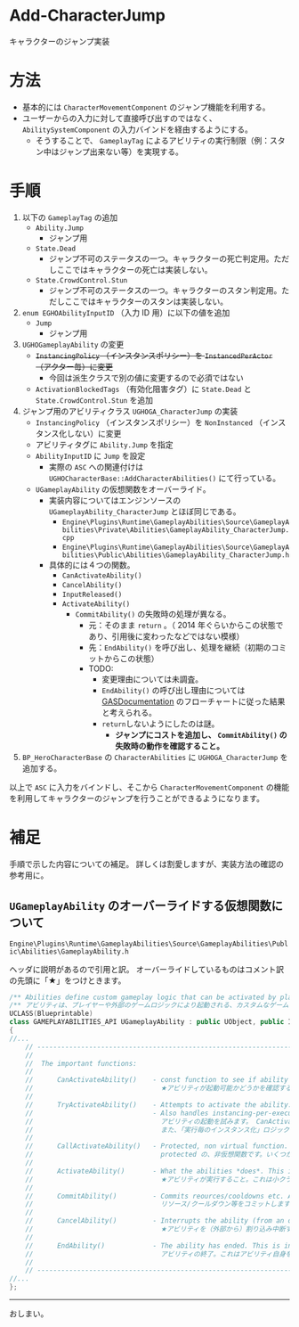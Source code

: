 # Add-CharacterJump
キャラクターのジャンプ実装

# 方法

* 基本的には `CharacterMovementComponent` のジャンプ機能を利用する。
* ユーザーからの入力に対して直接呼び出すのではなく、 `AbilitySystemComponent` の入力バインドを経由するようにする。
	* そうすることで、 `GameplayTag` によるアビリティの実行制限（例：スタン中はジャンプ出来ない等）を実現する。

# 手順

1. 以下の `GameplayTag` の追加
	* `Ability.Jump`
		* ジャンプ用
	* `State.Dead`
		* ジャンプ不可のステータスの一つ。キャラクターの死亡判定用。ただしここではキャラクターの死亡は実装しない。
	* `State.CrowdControl.Stun`
		* ジャンプ不可のステータスの一つ。キャラクターのスタン判定用。ただしここではキャラクターのスタンは実装しない。
1. `enum EGHOAbilityInputID` （入力 ID 用）に以下の値を追加
	* `Jump`
		* ジャンプ用
1. `UGHOGameplayAbility` の変更
	* ~~`InstancingPolicy` （インスタンスポリシー）を `InstancedPerActor` （アクター毎）に変更~~
		* 今回は派生クラスで別の値に変更するので必須ではない
	* `ActivationBlockedTags` （有効化阻害タグ）に `State.Dead` と `State.CrowdControl.Stun` を追加
1. ジャンプ用のアビリティクラス `UGHOGA_CharacterJump` の実装
	* `InstancingPolicy` （インスタンスポリシー）を `NonInstanced` （インスタンス化しない）に変更
	* アビリティタグに `Ability.Jump` を指定
	* `AbilityInputID` に `Jump` を設定
		* 実際の `ASC` への関連付けは `UGHOCharacterBase::AddCharacterAbilities()` にて行っている。
	 * `UGameplayAbility` の仮想関数をオーバーライド。
		* 実装内容についてはエンジンソースの `UGameplayAbility_CharacterJump` とほぼ同じである。
			* `Engine\Plugins\Runtime\GameplayAbilities\Source\GameplayAbilities\Private\Abilities\GameplayAbility_CharacterJump.cpp`
			* `Engine\Plugins\Runtime\GameplayAbilities\Source\GameplayAbilities\Public\Abilities\GameplayAbility_CharacterJump.h`
		* 具体的には４つの関数。
			* `CanActivateAbility()`
			* `CancelAbility()`
			* `InputReleased()`
			* `ActivateAbility()`
				* `CommitAbility()` の失敗時の処理が異なる。
					* 元：そのまま `return` 。（ 2014 年ぐらいからこの状態であり、引用後に変わったなどではない模様）
					* 先：`EndAbility()` を呼び出し、処理を継続（初期のコミットからこの状態）
					* TODO: 
						* 変更理由については未調査。
						* `EndAbility()` の呼び出し理由については [GASDocumentation](https://github.com/sentyaanko/GASDocumentation/blob/lang-ja/README.jp.md#concepts-ga-definition) のフローチャートに従った結果と考えられる。
						* `return`しないようにしたのは謎。
							* **ジャンプにコストを追加し、 `CommitAbility()` の失敗時の動作を確認すること。**
1. `BP_HeroCharacterBase` の `CharacterAbilities` に `UGHOGA_CharacterJump` を追加する。

以上で `ASC` に入力をバインドし、そこから `CharacterMovementComponent` の機能を利用してキャラクターのジャンプを行うことができるようになります。

# 補足

手順で示した内容についての補足。
詳しくは割愛しますが、実装方法の確認の参考用に。

## `UGameplayAbility` のオーバーライドする仮想関数について

`Engine\Plugins\Runtime\GameplayAbilities\Source\GameplayAbilities\Public\Abilities\GameplayAbility.h`

ヘッダに説明があるので引用と訳。
オーバーライドしているものはコメント訳の先頭に「★」をつけときます。

```c++
/** Abilities define custom gameplay logic that can be activated by players or external game logic */
/** アビリティは、プレイヤーや外部のゲームロジックにより起動される、カスタムなゲームプレイのロジックを定義します */
UCLASS(Blueprintable)
class GAMEPLAYABILITIES_API UGameplayAbility : public UObject, public IGameplayTaskOwnerInterface
{
//...
	// ----------------------------------------------------------------------------------------------------------------
	//
	//	The important functions:
	//	
	//		CanActivateAbility()	- const function to see if ability is activatable. Callable by UI etc
	//								  ★アビリティが起動可能かどうかを確認するための const 関数です。 UI などで呼び出し可能です。
	//
	//		TryActivateAbility()	- Attempts to activate the ability. Calls CanActivateAbility(). Input events can call this directly.
	//								- Also handles instancing-per-execution logic and replication/prediction calls.
	//								  アビリティの起動を試みます。 CanActivateAbility() を呼び出します。 入力イベントはこれを直接呼び出し可能です。
	//								  また、「実行毎のインスタンス化」ロジックやレプリケーション/ prediction （予測）コールも処理します。
	//		
	//		CallActivateAbility()	- Protected, non virtual function. Does some boilerplate 'pre activate' stuff, then calls ActivateAbility()
	//								  protected の、非仮想関数です。いくつかの定型的な「起動前」の処理を行い、 ActivateAbility() を呼び出します。
	//
	//		ActivateAbility()		- What the abilities *does*. This is what child classes want to override.
	//								  ★アビリティが実行すること。これは小クラスがオーバーライドしたいものです。
	//	
	//		CommitAbility()			- Commits reources/cooldowns etc. ActivateAbility() must call this!
	//								  リソース/クールダウン等をコミットします。 ActivateAbility() はこれを呼び出す必要があります！
	//		
	//		CancelAbility()			- Interrupts the ability (from an outside source).
	//								  ★アビリティを（外部から）割り込み中断する。
	//
	//		EndAbility()			- The ability has ended. This is intended to be called by the ability to end itself.
	//								  アビリティの終了。これはアビリティ自身を終了させるために呼び出されることを意図しています。
	//	
	// ----------------------------------------------------------------------------------------------------------------
//...
};

```

-----
おしまい。


